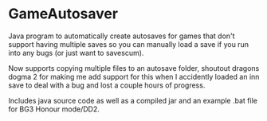 # GameAutosaver
Java program to automatically create autosaves for games that don't support having multiple saves so you can manually load a save if you run into any bugs (or just want to savescum).

Now supports copying multiple files to an autosave folder, shoutout dragons dogma 2 for making me add support for this when I accidently loaded an inn save to deal with a bug and lost a couple hours of progress.

Includes java source code as well as a compiled jar and an example .bat file for BG3 Honour mode/DD2.
